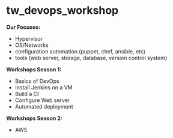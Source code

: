 tw_devops_workshop
==================

**Our Focuses:**
* Hypervisor
* OS/Networks
* configuration automation (puppet, chef, ansible, etc)
* tools (web server, storage, database, version control system)

**Workshops Season 1:**
* Basics of DevOps
* Install Jenkins on a VM
* Build a CI
* Configure Web server
* Automated deployment

**Workshops Season 2:**
* AWS
